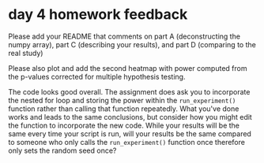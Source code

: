 #  day 4 homework feedback

Please add your README that comments on part A (deconstructing the numpy array), part C (describing your results), and part D (comparing to the real study)

Please also plot and add the second heatmap with power computed from the p-values corrected for multiple hypothesis testing.

The code looks good overall. The assignment does ask you to incorporate the nested for loop and storing the power within the `run_experiment()` function rather than calling that function repeatedly. What you've done works and leads to the same conclusions, but consider how you might edit the function to incorporate the new code. While your results will be the same every time your script is run, will your results be the same compared to someone who only calls the `run_experiment()` function once therefore only sets the random seed once?
